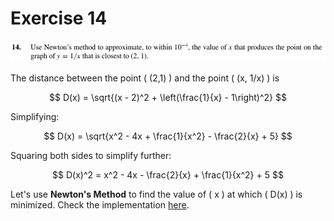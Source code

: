 # Exercise 14

![ex14](image.png)

The distance between the point \( (2,1) \) and the point \( (x, 1/x) \) is

$$
D(x) = \sqrt{(x - 2)^2 + \left(\frac{1}{x} - 1\right)^2}
$$

Simplifying:

$$
D(x) = \sqrt{x^2 - 4x + \frac{1}{x^2} - \frac{2}{x} + 5}
$$

Squaring both sides to simplify further:

$$
D(x)^2 = x^2 - 4x - \frac{2}{x} + \frac{1}{x^2} + 5
$$

Let's use **Newton's Method** to find the value of \( x \) at which \( D(x) \) is minimized. Check the implementation [here](ex14.c).

